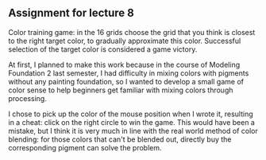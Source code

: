 ## Assignment for lecture 8
Color training game: in the 16 grids choose the grid that you think is closest to the right target color, to gradually approximate this color. Successful selection of the target color is considered a game victory.

At first, I planned to make this work because in the course of Modeling Foundation 2 last semester, I had difficulty in mixing colors with pigments without any painting foundation, so I wanted to develop a small game of color sense to help beginners get familiar with mixing colors through processing.

I chose to pick up the color of the mouse position when I wrote it, resulting in a cheat: click on the right circle to win the game. This would have been a mistake, but I think it is very much in line with the real world method of color blending: for those colors that can't be blended out, directly buy the corresponding pigment can solve the problem.